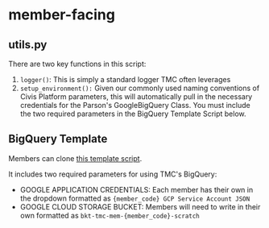 # member-facing

## utils.py
There are two key functions in this script:
1. `logger()`: This is simply a standard logger TMC often leverages
2. `setup_environment():` Given our commonly used naming conventions of Civis Platform
    parameters, this will automatically pull in the necessary credentials for the 
    Parson's GoogleBigQuery Class. You must include the two required parameters in the
    BigQuery Template Script below.

## BigQuery Template
Members can clone [this template script](https://platform.civisanalytics.com/spa/#/scripts/containers/256194736).

It includes two required parameters for using TMC's BigQuery:
- GOOGLE APPLICATION CREDENTIALS: Each member has their own in the dropdown formatted as 
    `{member_code} GCP Service Account JSON`
- GOOGLE CLOUD STORAGE BUCKET: Members will need to write in their own formatted as
    `bkt-tmc-mem-{member_code}-scratch`